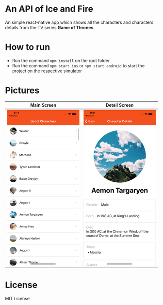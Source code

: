 # An API of Ice and Fire
An simple react-native app which shows all the characters and characters details from the TV series <b>Game of Thrones</b>.


# How to run

* Run the command ```npm install``` on the root folder
* Run the command ```npm start ios``` or ```npm start android``` to start the project on the respective simulator


# Pictures
| Main Screen | Detail Screen |
| --- | --- |
| ![](./assets/mainScreen.png) |![](./assets/detailScreen.png)|


# License
MIT License
